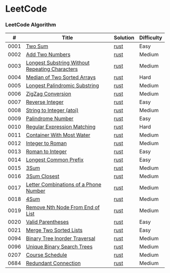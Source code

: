 LeetCode
========

### LeetCode Algorithm
| # | Title | Solution | Difficulty |
|---| ----- | -------- | ---------- |
|0001|[Two Sum](https://leetcode.com/problems/two-sum/) | [rust](./solution/src/solution_0001_two_sum.rs)|Easy|
|0002|[Add Two Numbers](https://leetcode.com/problems/add-two-numbers/) | [rust](./solution/src/solution_0002_add_two_numbers.rs)|Medium|
|0003|[Longest Substring Without Repeating Characters](https://leetcode.com/problems/longest-substring-without-repeating-characters/) | [rust](./solution/src/solution_0003_longest_substring_without_repeating_characters.rs)|Medium|
|0004|[Median of Two Sorted Arrays](https://leetcode.com/problems/median-of-two-sorted-arrays/) | [rust](./solution/src/solution_0004_median_of_two_sorted_arrays.rs)|Hard|
|0005|[Longest Palindromic Substring](https://leetcode.com/problems/longest-palindromic-substring/) | [rust](./solution/src/solution_0005_longest_palindromic_substring.rs)|Medium|
|0006|[ZigZag Conversion](https://leetcode.com/problems/zigzag-conversion/) | [rust](./solution/src/solution_0006_zigzag_conversion.rs)|Medium|
|0007|[Reverse Integer](https://leetcode.com/problems/reverse-integer/) | [rust](./solution/src/solution_0007_reverse_integer.rs)|Easy|
|0008|[String to Integer (atoi)](https://leetcode.com/problems/string-to-integer-atoi/) | [rust](./solution/src/solution_0008_string_to_integer_atoi.rs)|Medium|
|0009|[Palindrome Number](https://leetcode.com/problems/palindrome-number/) | [rust](./solution/src/solution_0009_palindrome_number.rs)|Easy|
|0010|[Regular Expression Matching](https://leetcode.com/problems/regular-expression-matching/) | [rust](./solution/src/solution_0010_regular_expression_matching.rs)|Hard|
|0011|[Container With Most Water](https://leetcode.com/problems/container-with-most-water/) | [rust](./solution/src/solution_0011_container_with_most_water.rs)|Medium|
|0012|[Integer to Roman](https://leetcode.com/problems/integer-to-roman/) | [rust](./solution/src/solution_0012_integer_to_roman.rs)|Medium|
|0013|[Roman to Integer](https://leetcode.com/problems/roman-to-integer/) | [rust](./solution/src/solution_0013_roman_to_integer.rs)|Easy|
|0014|[Longest Common Prefix](https://leetcode.com/problems/longest-common-prefix/) | [rust](./solution/src/solution_0014_longest_common_prefix.rs)|Easy|
|0015|[3Sum](https://leetcode.com/problems/3sum/) | [rust](./solution/src/solution_0015_3sum.rs)|Medium|
|0016|[3Sum Closest](https://leetcode.com/problems/3sum-closest/) | [rust](./solution/src/solution_0016_3sum_closest.rs)|Medium|
|0017|[Letter Combinations of a Phone Number](https://leetcode.com/problems/letter-combinations-of-a-phone-number/) | [rust](./solution/src/solution_0017_letter_combinations_of_a_phone_number.rs)|Medium|
|0018|[4Sum](https://leetcode.com/problems/4sum/) | [rust](./solution/src/solution_0018_4sum.rs)|Medium|
|0019|[Remove Nth Node From End of List](https://leetcode.com/problems/remove-nth-node-from-end-of-list/) | [rust](./solution/src/solution_0019_remove_nth_node_from_end_of_list.rs)|Medium|
|0020|[Valid Parentheses](https://leetcode.com/problems/valid-parentheses/) | [rust](./solution/src/solution_0020_valid_parentheses.rs)|Easy|
|0021|[Merge Two Sorted Lists](https://leetcode.com/problems/merge-two-sorted-lists/) | [rust](solution/src/solution_0021_merge_two_sorted_lists.rs)|Easy|
|0094|[Binary Tree Inorder Traversal](https://leetcode.com/problems/binary-tree-inorder-traversal/) | [rust](./solution/src/solution_0094_binary_tree_inorder_traversal.rs)|Medium|
|0096|[Unique Binary Search Trees](https://leetcode.com/problems/unique-binary-search-trees/) | [rust](./solution/src/solution_0096_unique_binary_search_trees.rs)|Medium|
|0207|[Course Schedule](https://leetcode.com/problems/course-schedule/) | [rust](./solution/src/solution_0207_course_schedule.rs)|Medium|
|0684|[Redundant Connection](https://leetcode.com/problems/redundant-connection/) | [rust](./solution/src/solution_0684_redundant_connection.rs)|Medium|
